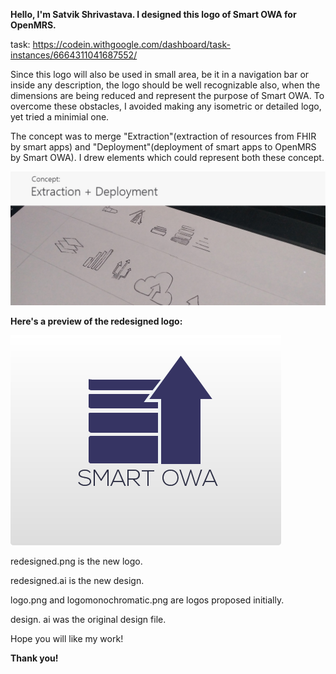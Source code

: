 <b> Hello, I'm Satvik Shrivastava. I designed this logo of Smart OWA for OpenMRS.</b>

task: https://codein.withgoogle.com/dashboard/task-instances/6664311041687552/

<p>Since this logo will also be used in small area, be it in a navigation bar or inside any description, the logo should be well recognizable also, when the dimensions are being reduced and represent the purpose of Smart OWA. To overcome these obstacles, I avoided making any isometric or detailed logo, yet tried a minimial one. </p>

The concept was to merge "Extraction"(extraction of resources from FHIR by smart apps) and "Deployment"(deployment of smart apps to OpenMRS by Smart OWA). I drew elements which could represent both these concept.

<img src = "https://github.com/satvikshri/OpenMRS-submissions/blob/master/SmartOwaLogo/header.jpg">

<b>Here's a preview of the redesigned logo:</b>

<img src = "https://github.com/satvikshri/OpenMRS-submissions/blob/master/SmartOwaLogo/redesigned.png">

redesigned.png is the new logo.

redesigned.ai is the new design.

logo.png and logomonochromatic.png are logos proposed initially.

design. ai was the original design file.

Hope you will like my work!

<b>Thank you! </b>
